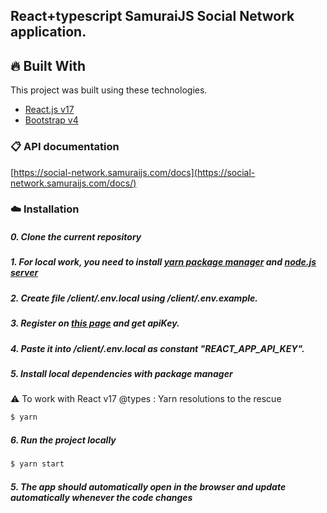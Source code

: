 ## React+typescript SamuraiJS Social Network application.

## :fire: Built With

This project was built using these technologies.

- [React.js v17](https://17.reactjs.org/)
- [Bootstrap v4](https://react-bootstrap-v4.netlify.app/)

### :clipboard: API documentation

[https://social-network.samuraijs.com/docs](https://social-network.samuraijs.com/docs/)

### :cloud: Installation

##### 0. Clone the current repository

##### 1. For local work, you need to install [yarn package manager](https://classic.yarnpkg.com/lang/en/) and [node.js server](https://nodejs.org/en/)

##### 2. Create file /client/.env.local using /client/.env.example.

##### 3. Register on [this page](https://social-network.samuraijs.com/signUp) and get apiKey.

##### 4. Paste it into /client/.env.local as constant "REACT_APP_API_KEY".

##### 5. Install local dependencies with package manager

:warning: To work with React v17 @types : Yarn resolutions to the rescue

```bash
$ yarn
```

##### 6. Run the project locally

```bash
$ yarn start
```

##### 5. The app should automatically open in the browser and update automatically whenever the code changes
